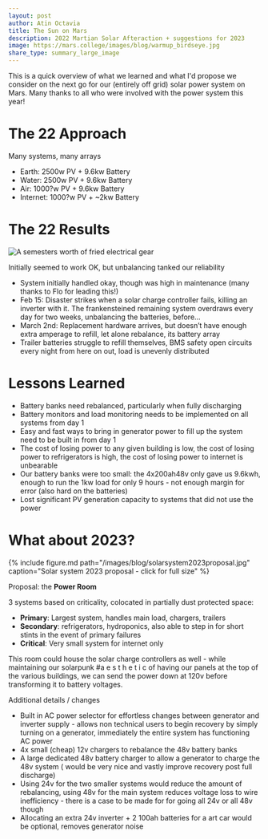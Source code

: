 ```yaml
---
layout: post
author: Atin Octavia
title: The Sun on Mars
description: 2022 Martian Solar Afteraction + suggestions for 2023
image: https://mars.college/images/blog/warmup_birdseye.jpg
share_type: summary_large_image
---
```


This is a quick overview of what we learned and what I'd propose we consider on the next go for our (entirely off grid) solar power system on Mars. Many thanks to all who were involved with the power system this year! 

# The 22 Approach

Many systems, many arrays

* Earth: 2500w PV + 9.6kw Battery
* Water: 2500w PV + 9.6kw Battery
* Air: 1000?w PV + 9.6kw Battery
* Internet: 1000?w PV + ~2kw Battery

# The 22 Results

![A semesters worth of fried electrical gear](/images/blog/solar_gear.jpg)

Initially seemed to work OK, but unbalancing tanked our reliability

* System initially handled okay, though was high in maintenance (many thanks to Flo for leading this!)
* Feb 15: Disaster strikes when a solar charge controller fails, killing an inverter with it. The frankensteined remaining system overdraws every day for two weeks, unbalancing the batteries, before…
* March 2nd: Replacement hardware arrives, but doesn’t have enough extra amperage to refill, let alone rebalance, its battery array
* Trailer batteries struggle to refill themselves, BMS safety open circuits every night from here on out, load is unevenly distributed

# Lessons Learned

* Battery banks need rebalanced, particularly when fully discharging 
* Battery monitors and load monitoring needs to be implemented on all systems from day 1
* Easy and fast ways to bring in generator power to fill up the system need to be built in from day 1
* The cost of losing power to any given building is low, the cost of losing power to refrigerators is high, the cost of losing power to internet is unbearable
* Our battery banks were too small: the 4x200ah48v only gave us 9.6kwh, enough to run the 1kw load for only 9 hours - not enough margin for error (also hard on the batteries)
* Lost significant PV generation capacity to systems that did not use the power

# What about 2023?


{% include figure.md path="/images/blog/solarsystem2023proposal.jpg" caption="Solar system 2023 proposal - click for full size" %}
 
Proposal: the **Power Room**

3 systems based on criticality, colocated in partially dust protected space:
* **Primary**: Largest system, handles main load, chargers, trailers
* **Secondary**: refrigerators, hydroponics, also able to step in for short stints in the event of primary failures 
* **Critical**: Very small system for internet only 

This room could house the solar charge controllers as well - while maintaining our solarpunk #a e s t h e t i c of having our panels at the top of the various buildings, we can send the power down at 120v before transforming it to battery voltages. 

Additional details / changes

* Built in AC power selector for effortless changes between generator and inverter supply -  allows non technical users to begin recovery by simply turning on a generator, immediately the entire system has functioning AC power
* 4x small (cheap) 12v chargers to rebalance the 48v battery banks
* A large dedicated 48v battery charger to allow a generator to charge the 48v system ( would be very nice and vastly improve recovery post full discharge)
* Using 24v for the two smaller systems would reduce the amount of rebalancing, using 48v for the main system reduces voltage loss to wire inefficiency - there is a case to be made for for going all 24v or all 48v though
* Allocating an extra 24v inverter + 2 100ah batteries for a art car would be optional, removes generator noise